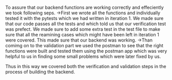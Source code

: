 To assure that our backend functions are working correctly and effeciently we took following seps.
->First we wrote all the functions and individually tested it with the pytests which we had written in iteration 1. We made sure that our code passes all the tests and which told us that our verification test was prefect. We made sure to add some extra test in the test file to make sure that all the reamining cases which might have been left in iteration 1 were covered. This made sure that our backend was working.
->Than comimg on to the validation part we used the postman to see that the right functions were built and tested them using the postman app which was very helpful to us in finding some small problems which were later fixed by us.

Thus in this way we covered both the verification and validation steps in the process of building the backend.
